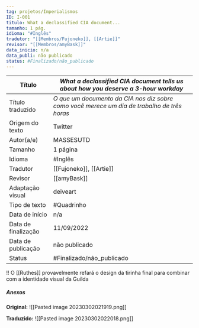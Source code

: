 ```yaml
---
tag: projetos/Imperialismos
ID: I-001
titulo: What a declassified CIA document...
tamanho: 1 pág.
idioma: "#Inglês"
tradutor: "[[Membros/Fujoneko]], [[Artie]]"
revisor: "[[Membros/amyBask]]"
data_inicio: n/a
data_publi: não publicado
status: #Finalizado/não_publicado 
---
```

| Título              | ***What a declassified CIA document tells us about how you deserve a 3-hour workday***         |
| ------------------- | ---------------------------------------------------------------------------------------- |
| Título traduzido    | _O que um documento da CIA nos diz sobre como você merece um dia de trabalho de três horas_|
| Origem do texto     | Twitter                                                                                  |
| Autor(a/e)          | MASSESUTD                                                                                |
| Tamanho             | 1 página                                                                                 |
| Idioma              | #Inglês                                                                                 |
| Tradutor            | [[Fujoneko]], [[Artie]]                                                                          |
| Revisor             | [[amyBask]]                                                                                  |
| Adaptação visual    | deiveart                                                                                 |
| Tipo de texto       | #Quadrinho                                                                              |
| Data de início      |n/a|
| Data de finalização |11/09/2022 |
| Data de publicação  |não publicado|
| Status              | #Finalizado/não_publicado|
!! O [[Ruthes]] provavelmente refará o design da tirinha final para combinar com a identidade visual da Guilda

##### Anexos
**Original:**
![[Pasted image 20230302021919.png]]

**Traduzido:**
![[Pasted image 20230302022018.png]]